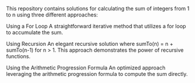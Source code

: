 This repository contains solutions for calculating the sum of integers from 1 to n using three different approaches:

Using a For Loop
A straightforward iterative method that utilizes a for loop to accumulate the sum.

Using Recursion
An elegant recursive solution where sumTo(n) = n + sumTo(n-1) for n > 1. This approach demonstrates the power of recursive functions.

Using the Arithmetic Progression Formula
An optimized approach leveraging the arithmetic progression formula to compute the sum directly.
